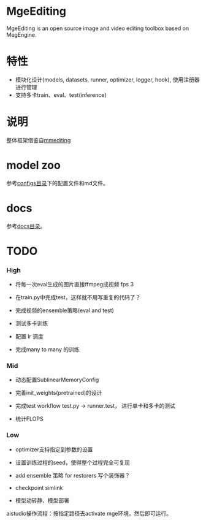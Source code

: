 # MgeEditing
MgeEditing is an open source image and video editing toolbox based on MegEngine.

# 特性
* 模块化设计(models, datasets, runner, optimizer, logger, hook), 使用注册器进行管理
* 支持多卡train、eval、test(inference)

# 说明
整体框架借鉴自[mmediting](https://github.com/open-mmlab/mmediting)  

# model zoo
参考[configs目录](https://github.com/Feynman1999/MgeEditing/tree/master/configs)下的配置文件和md文件。

# docs
参考[docs目录](https://github.com/Feynman1999/MgeEditing/tree/master/docs)。

# TODO

### High
* 将每一次eval生成的图片直接ffmpeg成视频  fps 3

* 在train.py中完成test，这样就不用写重复的代码了？

* 完成视频的ensemble策略(eval and test)

* 测试多卡训练

* 配置 lr 调度

* 完成many to many 的训练

### Mid
* 动态配置SublinearMemoryConfig

* 完善init_weights(pretrained)的设计

* 完成test workflow  test.py -> runner.test， 进行单卡和多卡的测试

* 统计FLOPS

### Low
* optimizer支持指定到参数的设置

* 设置训练过程的seed，使得整个过程完全可复现

* add ensemble 策略 for restorers 写个装饰器？

* checkpoint simlink

* 模型动转静、模型部署


aistudio操作流程：按指定路径去activate mge环境，然后即可运行。